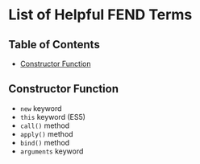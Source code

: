 # List of Helpful FEND Terms

## Table of Contents
* [Constructor Function](#constructor-function)


## Constructor Function
- `new` keyword
- `this` keyword (ES5)
- `call()` method
- `apply()` method
- `bind()` method
- `arguments` keyword
